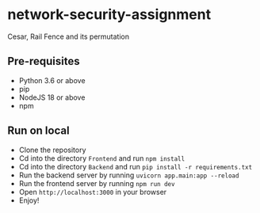 # network-security-assignment
Cesar, Rail Fence and its permutation

## Pre-requisites
- Python 3.6 or above
- pip
- NodeJS 18 or above
- npm

## Run on local
- Clone the repository
- Cd into the directory `Frontend` and run `npm install`
- Cd into the directory `Backend` and run `pip install -r requirements.txt`
- Run the backend server by running `uvicorn app.main:app --reload`
- Run the frontend server by running `npm run dev`
- Open `http://localhost:3000` in your browser
- Enjoy!
